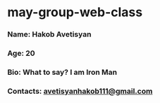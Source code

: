# may-group-web-class

### Name: Hakob Avetisyan
### Age: 20
### Bio: What to say? I am Iron Man
### Contacts: avetisyanhakob111@gmail.com
